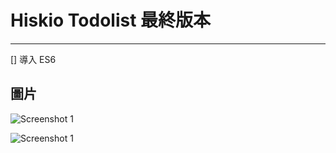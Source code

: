 # Hiskio Todolist 最終版本

---

[] 導入 ES6

## 圖片

![Screenshot 1](https://github.com/kuanhsuh/bbcc-js-course-final-todolist/blob/master/todo-screenshot-1.png)

![Screenshot 1](https://github.com/kuanhsuh/bbcc-js-course-final-todolist/blob/master/todo-screenshot-2.png)
